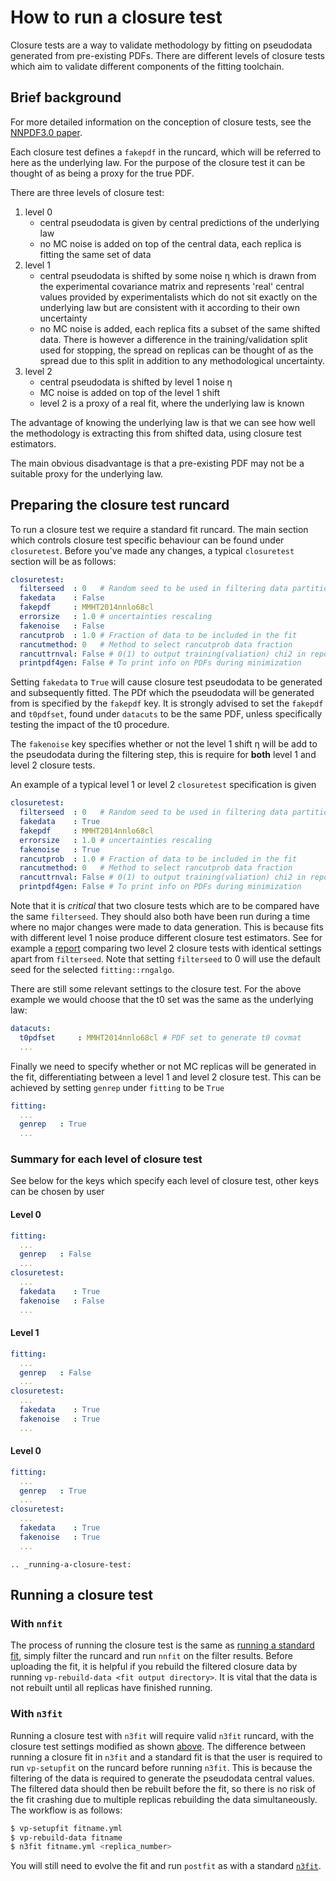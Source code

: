 # How to run a closure test

Closure tests are a way to validate methodology by fitting on pseudodata
generated from pre-existing PDFs. There are different levels of closure tests
which aim to validate different components of the fitting toolchain.

## Brief background

For more detailed information on the conception of closure tests, see the
[NNPDF3.0 paper](https://arxiv.org/abs/1410.8849).

Each closure test defines a `fakepdf` in the runcard, which will be referred to
here as the underlying law. For the purpose of the closure test it can be thought
of as being a proxy for the true PDF.

There are three levels of closure test:

1. level 0
    - central pseudodata is given by central predictions of the underlying law
    - no MC noise is added on top of the central data, each replica is fitting
    the same set of data
2. level 1
    - central pseudodata is shifted by some noise η which is drawn
    from the experimental covariance matrix and represents
    'real' central values provided by experimentalists which do not sit exactly
    on the underlying law but are consistent with it according to their own
    uncertainty
    - no MC noise is added, each replica fits a subset of the same shifted data.
    There is however a difference in the training/validation split used for
    stopping, the spread on replicas can be thought of as the spread due to this
    split in addition to any methodological uncertainty.
3. level 2
    - central pseudodata is shifted by level 1 noise η
    - MC noise is added on top of the level 1 shift
    - level 2 is a proxy of a real fit, where the underlying law is known

The advantage of knowing the underlying law is that we can see how well the
methodology is extracting this from shifted data, using closure test estimators.

The main obvious disadvantage is that a pre-existing PDF may not be a suitable
proxy for the underlying law.

## Preparing the closure test runcard

To run a closure test we require a standard fit runcard. The main section
which controls closure test specific behaviour can be found under `closuretest`.
Before you've made any changes, a typical `closuretest` section will be as follows:

```yaml
closuretest:
  filterseed  : 0   # Random seed to be used in filtering data partitions
  fakedata    : False
  fakepdf     : MMHT2014nnlo68cl
  errorsize   : 1.0 # uncertainties rescaling
  fakenoise   : False
  rancutprob  : 1.0 # Fraction of data to be included in the fit
  rancutmethod: 0   # Method to select rancutprob data fraction
  rancuttrnval: False # 0(1) to output training(valiation) chi2 in report
  printpdf4gen: False # To print info on PDFs during minimization
```

Setting `fakedata` to `True` will cause closure test pseudodata to be generated
and subsequently fitted. The PDf which the pseudodata will be generated from
is specified by the `fakepdf` key. It is strongly advised to set the `fakepdf`
and `t0pdfset`, found under `datacuts` to be the same PDF, unless specifically
testing the impact of the t0 procedure.

The `fakenoise` key specifies whether or not the level 1 shift η will be
add to the pseudodata during the filtering step, this is require for
**both** level 1 and level 2 closure tests.

An example of a typical level 1 or level 2 `closuretest` specification is given

```yaml
closuretest:
  filterseed  : 0   # Random seed to be used in filtering data partitions
  fakedata    : True
  fakepdf     : MMHT2014nnlo68cl
  errorsize   : 1.0 # uncertainties rescaling
  fakenoise   : True
  rancutprob  : 1.0 # Fraction of data to be included in the fit
  rancutmethod: 0   # Method to select rancutprob data fraction
  rancuttrnval: False # 0(1) to output training(valiation) chi2 in report
  printpdf4gen: False # To print info on PDFs during minimization
```
Note that it is *critical* that two closure tests which are to be compared have
the same `filterseed`. They should also both have been run during a time where
no major changes were made to data generation. This is because fits with
different level 1 noise produce different closure test estimators. See for
example a [report](https://vp.nnpdf.science/mbcTUd6-TQmQFvaGd37bkg==/)
comparing two level 2 closure tests with identical settings apart from
`filterseed`. Note that setting `filterseed` to 0 will use the default seed for
the selected `fitting::rngalgo`.

There are still some relevant settings to the closure test. For the above example
we would choose that the t0 set was the same as the underlying law:

```yaml
datacuts:
  t0pdfset     : MMHT2014nnlo68cl # PDF set to generate t0 covmat
  ...
```

Finally we need to specify whether or not MC replicas will be generated in the
fit, differentiating between a level 1 and level 2 closure test. This can be achieved
by setting `genrep` under `fitting` to be `True`

```yaml
fitting:
  ...
  genrep   : True
  ...
```

### Summary for each level of closure test

See below for the keys which specify each level of closure test, other keys
can be chosen by user

#### Level 0

```yaml
fitting:
  ...
  genrep   : False
  ...
closuretest:
  ...
  fakedata    : True
  fakenoise   : False
  ...
```

#### Level 1

```yaml
fitting:
  ...
  genrep   : False
  ...
closuretest:
  ...
  fakedata    : True
  fakenoise   : True
  ...
```

#### Level 0

```yaml
fitting:
  ...
  genrep   : True
  ...
closuretest:
  ...
  fakedata    : True
  fakenoise   : True
  ...
```

```eval_rst
.. _running-a-closure-test:
```

## Running a closure test

### With `nnfit`

The process of running the closure test is the same as [running a
standard fit](./runafit.md), simply filter the runcard and run `nnfit` on the
filter results. Before uploading the fit, it is helpful if you rebuild the
filtered closure data by running `vp-rebuild-data <fit output directory>`. It is
vital that the data is not rebuilt until all replicas have finished running.

### With `n3fit`

Running a closure test with `n3fit` will require valid `n3fit` runcard, with
the closure test settings modified as shown
[above](#preparing-the-closure-test-runcard). The difference
between running a closure fit in `n3fit` and a standard fit is that the user is
required to run `vp-setupfit` on the runcard before running `n3fit`. This is
because the filtering of the data is required to generate the pseudodata central
values. The filtered data should then be rebuilt before the fit, so there is no
risk of the fit crashing due to multiple replicas rebuilding the data
simultaneously. The workflow is as follows:

```bash
$ vp-setupfit fitname.yml
$ vp-rebuild-data fitname
$ n3fit fitname.yml <replica_number>
```

You will still need to evolve the fit and run `postfit` as with a standard
[`n3fit`](../n3fit/usage.md).
